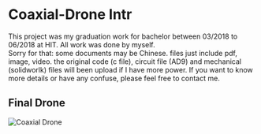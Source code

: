 # Coaxial-Drone Intr
This project was my graduation work for bachelor between 03/2018 to 06/2018 at HIT. All work was done by myself.  
Sorry for that:
  some documents may be Chinese. 
  files just include pdf, image, video.
  the original code (c file), circuit file (AD9) and mechanical (solidworlk) files will been upload if I have more power.
If you want to know more details or have any confuse, please feel free to contact me.

## Final Drone
![Coaxial Drone](/SingleAxisDebug/Yaw/IMG_7638.JPG)


